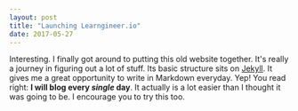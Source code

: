 ```yaml
---
layout: post
title: "Launching Learngineer.io"
date: 2017-05-27
---
```


Interesting. I finally got around to putting this old website together. It's really a journey in figuring out a lot of stuff. Its basic structure sits on [Jekyll](http://jekyllrb.com). It gives me a great opportunity to write in Markdown everyday. Yep! You read right: **I will blog every *single* day**. It actually is a lot easier than I thought it was going to be. I encourage you to try this too.
